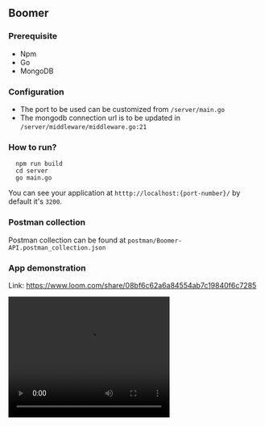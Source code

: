 ## Boomer

### Prerequisite

- Npm
- Go
- MongoDB

### Configuration

- The port to be used can be customized from `/server/main.go`
- The mongodb connection url is to be updated in `/server/middleware/middleware.go:21`

### How to run?

```
  npm run build
  cd server
  go main.go
```

You can see your application at `htttp://localhost:{port-number}/` by default it's `3200`.

### Postman collection

Postman collection can be found at `postman/Boomer-API.postman_collection.json`

### App demonstration
Link: https://www.loom.com/share/08bf6c62a6a84554ab7c19840f6c7285


<video width="320" height="240" controls>
  <source src="https://www.loom.com/share/08bf6c62a6a84554ab7c19840f6c7285" type="video/mp4">
</video>